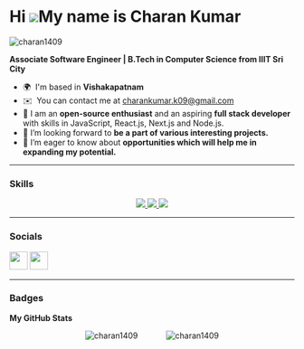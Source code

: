 Hi ![](https://user-images.githubusercontent.com/18350557/176309783-0785949b-9127-417c-8b55-ab5a4333674e.gif)My name is Charan Kumar
===================================================================================================================================

<p align="left"> <img src="https://komarev.com/ghpvc/?username=charan1409&label=Profile%20views&color=0e75b6&style=flat" alt="charan1409" /> </p>

**Associate Software Engineer | B.Tech in Computer Science from IIIT Sri City**

* 🌍  I'm based in **Vishakapatnam**
* ✉️  You can contact me at [charankumar.k09@gmail.com](mailto:charankumark.09@gmail.com)
* 🧠 I am an **open-source enthusiast** and an aspiring **full stack developer** with skills in JavaScript, React.js, Next.js and Node.js.
* 👯 I’m looking forward to **be a part of various interesting projects.**
* 🤝 I’m eager to know about **opportunities which will help me in expanding my potential.**

<hr/>

### Skills
<p align="center">

  <a href="https://skillicons.dev">
    <img src="https://skillicons.dev/icons?i=git,github,java,mui" />
    <img src="https://skillicons.dev/icons?i=html,css,js,jquery,nodejs,expressjs,react,redux,nextjs" />
    <img src="https://skillicons.dev/icons?i=bootstrap,vscode,vercel,postman" />
  </a>
         
</p>
<hr/>


### Socials

<p align="left"> <a href="https://www.github.com/charan1409" target="_blank" rel="noreferrer"><img src="https://raw.githubusercontent.com/danielcranney/readme-generator/main/public/icons/socials/github.svg" width="32" height="32" /></a> <a href="https://www.linkedin.com/in/charan-kallempudi/" target="_blank" rel="noreferrer"><img src="https://raw.githubusercontent.com/danielcranney/readme-generator/main/public/icons/socials/linkedin.svg" width="32" height="32" /></a></p>
<hr/>

### Badges

<b>My GitHub Stats</b>
<div style="display: flex; justify-content: center;">
  <div style="margin-right: 50px;">
    <img src="https://github-readme-stats.vercel.app/api/top-langs?username=charan1409&show_icons=true&locale=en&layout=compact" alt="charan1409" />
  </div>
  <div>
    <img src="https://github-readme-stats.vercel.app/api?username=charan1409&show_icons=true&locale=en" alt="charan1409" />
  </div>
</div>

 
